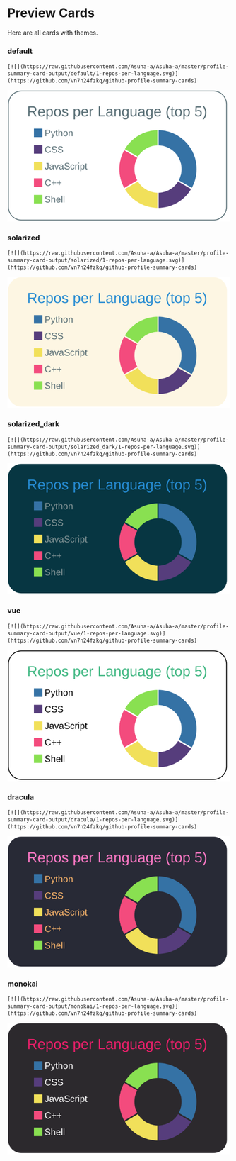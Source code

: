 
# Preview Cards

Here are all cards with themes.


### default


```
[![](https://raw.githubusercontent.com/Asuha-a/Asuha-a/master/profile-summary-card-output/default/1-repos-per-language.svg)](https://github.com/vn7n24fzkq/github-profile-summary-cards)
```
![](https://raw.githubusercontent.com/Asuha-a/Asuha-a/master/profile-summary-card-output/default/1-repos-per-language.svg)


### solarized


```
[![](https://raw.githubusercontent.com/Asuha-a/Asuha-a/master/profile-summary-card-output/solarized/1-repos-per-language.svg)](https://github.com/vn7n24fzkq/github-profile-summary-cards)
```
![](https://raw.githubusercontent.com/Asuha-a/Asuha-a/master/profile-summary-card-output/solarized/1-repos-per-language.svg)


### solarized_dark


```
[![](https://raw.githubusercontent.com/Asuha-a/Asuha-a/master/profile-summary-card-output/solarized_dark/1-repos-per-language.svg)](https://github.com/vn7n24fzkq/github-profile-summary-cards)
```
![](https://raw.githubusercontent.com/Asuha-a/Asuha-a/master/profile-summary-card-output/solarized_dark/1-repos-per-language.svg)


### vue


```
[![](https://raw.githubusercontent.com/Asuha-a/Asuha-a/master/profile-summary-card-output/vue/1-repos-per-language.svg)](https://github.com/vn7n24fzkq/github-profile-summary-cards)
```
![](https://raw.githubusercontent.com/Asuha-a/Asuha-a/master/profile-summary-card-output/vue/1-repos-per-language.svg)


### dracula


```
[![](https://raw.githubusercontent.com/Asuha-a/Asuha-a/master/profile-summary-card-output/dracula/1-repos-per-language.svg)](https://github.com/vn7n24fzkq/github-profile-summary-cards)
```
![](https://raw.githubusercontent.com/Asuha-a/Asuha-a/master/profile-summary-card-output/dracula/1-repos-per-language.svg)


### monokai


```
[![](https://raw.githubusercontent.com/Asuha-a/Asuha-a/master/profile-summary-card-output/monokai/1-repos-per-language.svg)](https://github.com/vn7n24fzkq/github-profile-summary-cards)
```
![](https://raw.githubusercontent.com/Asuha-a/Asuha-a/master/profile-summary-card-output/monokai/1-repos-per-language.svg)

